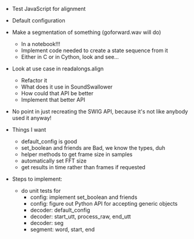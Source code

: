 - Test JavaScript for alignment

- Default configuration

- Make a segmentation of something (goforward.wav will do)
  - In a notebook!!!
  - Implement code needed to create a state sequence from it
  - Either in C or in Cython, look and see...

- Look at use case in readalongs.align
  - Refactor it
  - What does it use in SoundSwallower
  - How could that API be better
  - Implement that better API
  
- No point in just recreating the SWIG API, because it's not like anybody used it anyway!

- Things I want
  - default_config is good
  - set_boolean and friends are Bad, we know the types, duh
  - helper methods to get frame size in samples
  - automatically set FFT size
  - get results in time rather than frames if requested

- Steps to implement:
  - do unit tests for
	- config: implement set_boolean and friends
	- config: figure out Python API for accepting generic objects
	- decoder: default\_config
	- decoder: start\_utt, process\_raw, end\_utt
	- decoder: seg
	- segment: word, start, end
